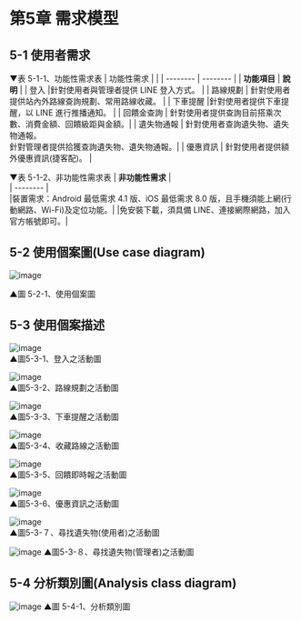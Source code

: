# 第5章	需求模型
## 5-1 使用者需求
▼表 5-1-1、功能性需求表
| 功能性需求    |      | 
| --------         | -------- | 
| **功能項目**     | **說明**     | 
| 登入              |針對使用者與管理者提供 LINE 登入方式。                  | 
| 路線規劃          | 針對使用者提供站內外路線查詢規劃、常用路線收藏。         |
| 下車提醒          |針對使用者提供下車提醒，以 LINE 進行推播通知。           | 
| 回饋金查詢        | 針對使用者提供查詢目前搭乘次數、消費金額、回饋級距與金額。| 
| 遺失物通報        | 針對使用者查詢遺失物、遺失物通報。<br>針對管理者提供拾獲查詢遺失物、遺失物通報。|
| 優惠資訊          | 針對使用者提供額外優惠資訊(捷客配)。                    |

▼表 5-1-2、非功能性需求表
| **非功能性需求**                 |      
| --------                        |      
|裝置需求：Android 最低需求 4.1 版、iOS 最低需求 8.0 版，且手機須能上網(行動網路、Wi-Fi)及定位功能。| 
|免安裝下載，須具備 LINE、連接網際網路，加入官方帳號即可。| 

## 5-2 使用個案圖(Use case diagram)

![image](https://user-images.githubusercontent.com/97924094/201307739-de0b0a46-d5b6-410c-95bd-f626ad521fe3.png)

▲圖 5-2-1、使用個案圖

## 5-3  使用個案描述

![image](https://user-images.githubusercontent.com/97872578/169222171-dc54582b-e61d-4296-85cb-8cc719006af7.png)  
▲圖5-3-1、登入之活動圖  


![image](https://user-images.githubusercontent.com/97872578/169222751-b37f66a5-0553-48cc-a200-dbc47081cbd2.png)  
▲圖5-3-2、路線規劃之活動圖  


![image](https://user-images.githubusercontent.com/97872578/170527221-4d71365c-4f40-4d71-8a15-d1fce0afbd42.png)  
▲圖5-3-3、下車提醒之活動圖  


![image](https://user-images.githubusercontent.com/88043620/201359509-6b7608b4-138e-4be3-a856-b39ab3e88fb6.png)   
▲圖5-3-4、收藏路線之活動圖    


![image](https://user-images.githubusercontent.com/97872578/171370107-68dc1bfe-8cb8-4692-a272-849da416fc7d.png)  
▲圖5-3-5、回饋即時報之活動圖  


![image](https://user-images.githubusercontent.com/97872578/170916159-b0a6068b-b19e-4bec-a2f9-99595b87f20d.png)  
▲圖5-3-6、優惠資訊之活動圖  


![image](https://user-images.githubusercontent.com/97872578/171110070-8bdac0cf-4ecf-410f-a23c-117e4d352a54.png)  
▲圖5-3-７、尋找遺失物(使用者)之活動圖  


![image](https://user-images.githubusercontent.com/88043620/201359643-4d38f139-5050-4b08-b6cd-b35c627e6b90.png) 
▲圖5-3-８、尋找遺失物(管理者)之活動圖  




## 5-4 分析類別圖(Analysis class diagram)
![image](https://user-images.githubusercontent.com/97924094/170395376-de2f3ca3-cdf6-4e13-8014-d3fe00109882.png)
▲圖 5-4-1、分析類別圖

